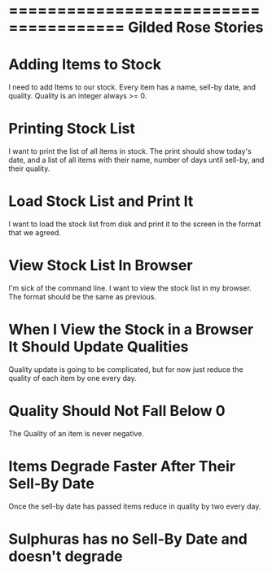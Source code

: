 ======================================
Gilded Rose Stories
======================================

# Adding Items to Stock

I need to add Items to our stock. Every item has a name, sell-by date, and quality.
Quality is an integer always >= 0.

# Printing Stock List

I want to print the list of all items in stock.
The print should show today's date, and a list of all items with their name, number of days until sell-by, and their quality.

# Load Stock List and Print It

I want to load the stock list from disk and print it to the screen in the format that we agreed.

# View Stock List In Browser

I'm sick of the command line. I want to view the stock list in my browser.
The format should be the same as previous.

# When I View the Stock in a Browser It Should Update Qualities

Quality update is going to be complicated, but for now just reduce the quality of each item by one every day.

# Quality Should Not Fall Below 0

The Quality of an item is never negative.

# Items Degrade Faster After Their Sell-By Date

Once the sell-by date has passed items reduce in quality by two every day.

# Sulphuras has no Sell-By Date and doesn't degrade
